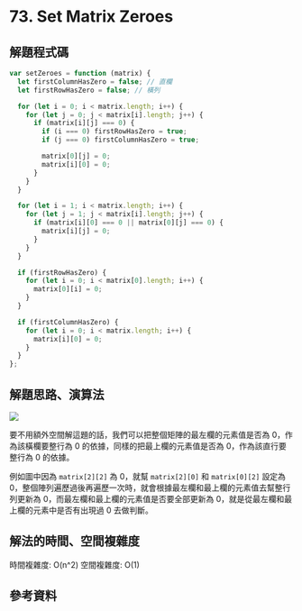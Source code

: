 # 73. Set Matrix Zeroes

## 解題程式碼

```javascript
var setZeroes = function (matrix) {
  let firstColumnHasZero = false; // 直欄
  let firstRowHasZero = false; // 橫列

  for (let i = 0; i < matrix.length; i++) {
    for (let j = 0; j < matrix[i].length; j++) {
      if (matrix[i][j] === 0) {
        if (i === 0) firstRowHasZero = true;
        if (j === 0) firstColumnHasZero = true;

        matrix[0][j] = 0;
        matrix[i][0] = 0;
      }
    }
  }

  for (let i = 1; i < matrix.length; i++) {
    for (let j = 1; j < matrix[i].length; j++) {
      if (matrix[i][0] === 0 || matrix[0][j] === 0) {
        matrix[i][j] = 0;
      }
    }
  }

  if (firstRowHasZero) {
    for (let i = 0; i < matrix[0].length; i++) {
      matrix[0][i] = 0;
    }
  }

  if (firstColumnHasZero) {
    for (let i = 0; i < matrix.length; i++) {
      matrix[i][0] = 0;
    }
  }
};
```

## 解題思路、演算法

![](https://upload.cc/i1/2023/11/04/RUTd2H.png)

要不用額外空間解這題的話，我們可以把整個矩陣的最左欄的元素值是否為 0，作為該橫欄要整行為 0 的依據，同樣的把最上欄的元素值是否為 0，作為該直行要整行為 0 的依據。

例如圖中因為 `matrix[2][2]` 為 0，就幫 `matrix[2][0]` 和 `matrix[0][2]` 設定為 0，整個陣列遍歷過後再遍歷一次時，就會根據最左欄和最上欄的元素值去幫整行列更新為 0，而最左欄和最上欄的元素值是否要全部更新為 0，就是從最左欄和最上欄的元素中是否有出現過 0 去做判斷。

## 解法的時間、空間複雜度

時間複雜度: O(n^2)
空間複雜度: O(1)

## 參考資料
